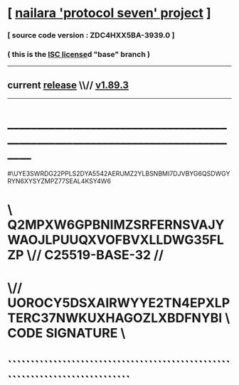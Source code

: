 
# [ [nailara 'protocol seven' project](http://nailara.network/) ]

### [ source code version : ZDC4HXX5BA-3939.0 ]

### ( this is the [ISC license](license)d "base" branch )
---
## current [release](https://github.com/nailara-technologies/protocol-7/releases) \\\\// [v1.89.3](https://github.com/nailara-technologies/protocol-7/releases/tag/v1.89.3)
---
# ______________________________________________________________________________
#\\UYE3SWRDG22PPLS2DYA5542AERUMZ2YLBSNBMI7DJVBYG6QSDWGYRYN6XYSYZMPZ77SEAL4KSY4W6
# \\ Q2MPXW6GPBNIMZSRFERNSVAJYWAOJLPUUQXVOFBVXLLDWG35FLZP \\// C25519-BASE-32 //
#  \\// UOROCY5DSXAIRWYYE2TN4EPXLPTERC37NWKUXHAGOZLXBDFNYBI \\ CODE SIGNATURE \\
#   ````````````````````````````````````````````````````````````````````````````

